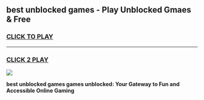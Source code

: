 
## best unblocked games - Play Unblocked Gmaes & Free
<h3>
<a href="https://premium.freeplayer.one?title=best_unblocked_games&ref=20F">CLICK TO PLAY</a></h3>
<hr>

<h3>
<a href="https://premium.freeplayer.one?title=best_unblocked_games&ref=20F">CLICK 2 PLAY</a>
  
</h3>

<a href="https://premium.freeplayer.one?title=best_unblocked_games&ref=20F/"><img src="https://clearcache.store/games.png"></a>


**best unblocked games games unblocked: Your Gateway to Fun and Accessible Online Gaming**
